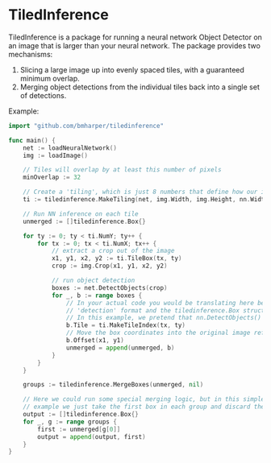 # TiledInference

TiledInference is a package for running a neural network Object Detector on an image
that is larger than your neural network. The package provides two mechanisms:

1. Slicing a large image up into evenly spaced tiles, with a guaranteed minimum overlap.
2. Merging object detections from the individual tiles back into a single set of detections.

Example:

```go
import "github.com/bmharper/tiledinference"

func main() {
	net := loadNeuralNetwork()
	img := loadImage()

	// Tiles will overlap by at least this number of pixels
	minOverlap := 32

	// Create a 'tiling', which is just 8 numbers that define how our image is divided
	ti := tiledinference.MakeTiling(net, img.Width, img.Height, nn.Width, nn.Height, minOverlap)

	// Run NN inference on each tile
	unmerged := []tiledinference.Box{}

	for ty := 0; ty < ti.NumY; ty++ {
		for tx := 0; tx < ti.NumX; tx++ {
			// extract a crop out of the image
			x1, y1, x2, y2 := ti.TileBox(tx, ty)
			crop := img.Crop(x1, y1, x2, y2)

			// run object detection
			boxes := net.DetectObjects(crop)
			for _, b := range boxes {
				// In your actual code you would be translating here between your internal
				// 'detection' format and the tiledinference.Box struct.
				// In this example, we pretend that nn.DetectObjects() returns tiledinference.Box structs.
				b.Tile = ti.MakeTileIndex(tx, ty)
				// Move the box coordinates into the original image reference frame
				b.Offset(x1, y1)
				unmerged = append(unmerged, b)
			}
		}
	}

	groups := tiledinference.MergeBoxes(unmerged, nil)

	// Here we could run some special merging logic, but in this simple
	// example we just take the first box in each group and discard the rest.
	output := []tiledinference.Box{}
	for _, g := range groups {
		first := unmerged[g[0]]
		output = append(output, first)
	}
}
```
